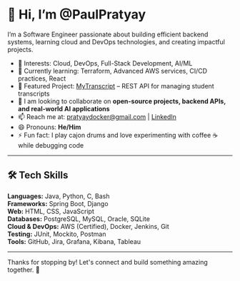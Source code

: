 # 👋 Hi, I’m @PaulPratyay

I’m a Software Engineer passionate about building efficient backend systems, learning cloud and DevOps technologies, and creating impactful projects.

- 👀 Interests: Cloud, DevOps, Full-Stack Development, AI/ML
- 🌱 Currently learning: Terraform, Advanced AWS services, CI/CD practices, React
- 💼 Featured Project: [MyTranscript](https://github.com/PaulPratyay/my-transcript) – REST API for managing student transcripts
- 💞️ I am looking to collaborate on **open-source projects, backend APIs, and real-world AI applications**
- 📫 Reach me at: [pratyaydocker@gmail.com](mailto:pratyaydocker@gmail.com) | [LinkedIn](https://www.linkedin.com/in/paul-pratyay-160676305)
- 😄 Pronouns: **He/Him**
- ⚡ Fun fact: I play cajon drums and love experimenting with coffee ☕ while debugging code

---

## 🛠️ Tech Skills

**Languages:** Java, Python, C, Bash  
**Frameworks:** Spring Boot, Django  
**Web:** HTML, CSS, JavaScript  
**Databases:** PostgreSQL, MySQL, Oracle, SQLite  
**Cloud & DevOps:** AWS (Certified), Docker, Jenkins, Git  
**Testing:** JUnit, Mockito, Postman  
**Tools:** GitHub, Jira, Grafana, Kibana, Tableau

---

Thanks for stopping by! Let's connect and build something amazing together. 🚀

